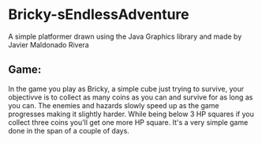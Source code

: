 # Bricky-sEndlessAdventure
A simple platformer drawn using the Java Graphics library and made by Javier Maldonado Rivera


Game:
--------------

In the game you play as Bricky, a simple cube just trying to survive, your objectivve is to collect as many coins as you can and survive
for as long as you can. The enemies and hazards slowly speed up as the game progresses making it slightly harder. While being below 3 HP
squares if you collect three coins you'll get one more HP square. It's a very simple game done in the span of a couple of days.
